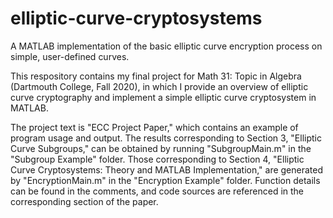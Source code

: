# elliptic-curve-cryptosystems
A MATLAB implementation of the basic elliptic curve encryption process on simple, user-defined curves.

This respository contains my final project for Math 31: Topic in Algebra (Dartmouth College, Fall 2020), in which I provide an overview of elliptic curve cryptography and implement a simple elliptic curve cryptosystem in MATLAB. 

The project text is "ECC Project Paper," which contains an example of program usage and output. The results corresponding to Section 3, "Elliptic Curve Subgroups," can be obtained by running "SubgroupMain.m" in the "Subgroup Example" folder. Those corresponding to Section 4, "Elliptic Curve Cryptosystems: Theory and MATLAB Implementation," are generated by "EncryptionMain.m" in the "Encryption Example" folder. Function details can be found in the comments, and code sources are referenced in the corresponding section of the paper.
